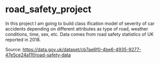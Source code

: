 # road_safety_project
In this project I am going to build class ification model of severity of car accidents depending on different attributes as type of road, weather conditions, time, sex, etc. Data comes from road safety statistics of UK reported in 2018.

Source: https://data.gov.uk/dataset/cb7ae6f0-4be6-4935-9277-47e5ce24a11f/road-safety-data
